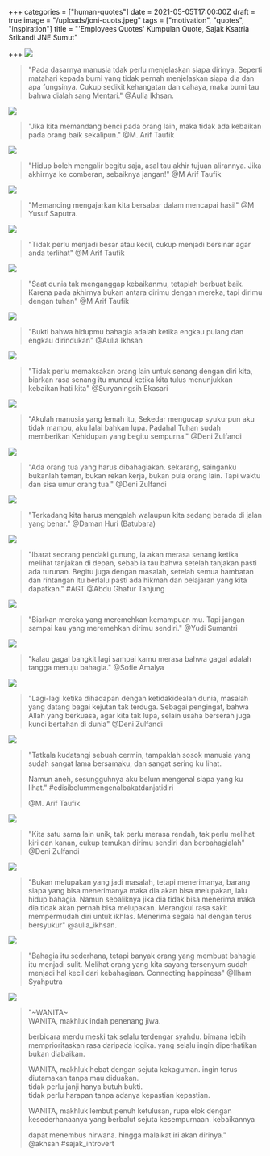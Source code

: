 +++
categories = ["human-quotes"]
date = 2021-05-05T17:00:00Z
draft = true
image = "/uploads/joni-quots.jpeg"
tags = ["motivation", "quotes", "inspiration"]
title = "'Employees Quotes' Kumpulan Quote, Sajak Ksatria Srikandi JNE Sumut"

+++
![](/uploads/_pada-dasarnya-manusia-tidak-perlu-menjelaskan-siapa-dirinya-seperti-matahari-kepada-bumi-yg-tidak-pernah-menjelaskan-siapa-dia-dan-apa-fungsinya-cukup-memberi-sedikit-kehangatan-dan-cahaya-maka-bumi-tau-bahwa-dia-3.jpg)

> "Pada dasarnya manusia tdak perlu menjelaskan siapa dirinya. Seperti matahari kepada bumi yang tidak pernah menjelaskan siapa dia dan apa fungsinya. Cukup sedikit kehangatan dan cahaya, maka bumi tau bahwa dialah sang Mentari." @Aulia Ikhsan.

![](/uploads/presentation1.jpg)

> "Jika kita memandang benci pada orang lain, maka tidak ada kebaikan pada orang baik sekalipun." @M. Arif Taufik

![](/uploads/presentation2.jpg)

> "Hidup boleh mengalir begitu saja, asal tau akhir tujuan alirannya. Jika akhirnya ke comberan, sebaiknya jangan!" @M Arif Taufik

![](/uploads/presentation4.jpg)

> "Memancing mengajarkan kita bersabar dalam mencapai hasil" @M Yusuf Saputra.

![](/uploads/presentation-3.jpg)

> "Tidak perlu menjadi besar atau kecil, cukup menjadi bersinar agar anda terlihat" @M Arif Taufik

![](/uploads/q-5.jpg)

> "Saat dunia tak menganggap kebaikanmu, tetaplah berbuat baik. Karena pada akhirnya bukan antara dirimu dengan mereka, tapi dirimu dengan tuhan" @M Arif Taufik

![](/uploads/slide1.JPG)

> "Bukti bahwa hidupmu bahagia adalah ketika engkau pulang dan engkau dirindukan" @Aulia Ikhsan

![](/uploads/slide2.JPG)

> "Tidak perlu memaksakan orang lain untuk senang dengan diri kita, biarkan rasa senang itu muncul ketika kita tulus menunjukkan kebaikan hati kita" @Suryaningsih Ekasari

![](/uploads/slide3.JPG)

> "Akulah manusia yang lemah itu, Sekedar mengucap syukurpun aku tidak mampu, aku lalai bahkan lupa. Padahal Tuhan sudah memberikan Kehidupan yang begitu sempurna." @Deni Zulfandi

![](/uploads/slide4.JPG)

> "Ada orang tua yang harus dibahagiakan. sekarang, sainganku bukanlah teman, bukan rekan kerja, bukan pula orang lain. Tapi waktu dan sisa umur orang tua." @Deni Zulfandi

![](/uploads/slide5.JPG)

> "Terkadang kita harus mengalah walaupun kita sedang berada di jalan yang benar." @Daman Huri (Batubara)

![](/uploads/e16237f0-8c93-4d6d-8ac8-25da570e8628.jpg)

> "Ibarat seorang pendaki gunung, ia akan merasa senang ketika melihat tanjakan di depan, sebab ia tau bahwa setelah tanjakan pasti ada turunan. Begitu juga dengan masalah, setelah semua hambatan dan rintangan itu berlalu pasti ada hikmah dan pelajaran yang kita dapatkan." #AGT @Abdu Ghafur Tanjung

![](/uploads/6d45401e-563c-4dd0-87cf-10a73e7a6819.jpg)

> "Biarkan mereka yang meremehkan kemampuan mu. Tapi jangan sampai kau yang meremehkan dirimu sendiri." @Yudi Sumantri

![](/uploads/d1a2ff44-842b-4864-afa9-9c6c9768991d.jpg)

> "kalau gagal bangkit lagi sampai kamu merasa bahwa gagal adalah tangga menuju bahagia." @Sofie Amalya

![](/uploads/1-1.jpg)

> "Lagi-lagi ketika dihadapan dengan ketidakidealan dunia, masalah yang datang bagai kejutan tak terduga. Sebagai pengingat, bahwa Allah yang berkuasa, agar kita tak lupa, selain usaha berserah juga kunci bertahan di dunia" @Deni Zulfandi

![](/uploads/2-2.jpg)

> "Tatkala kudatangi sebuah cermin, tampaklah sosok manusia yang sudah sangat lama bersamaku, dan sangat sering ku lihat.
>
> Namun aneh, sesungguhnya aku belum mengenal siapa yang ku lihat." #edisibelummengenalbakatdanjatidiri
>
> @M. Arif Taufik

![](/uploads/3-3.jpg)

> "Kita satu sama lain unik, tak perlu merasa rendah, tak perlu melihat kiri dan kanan, cukup temukan dirimu sendiri dan berbahagialah" @Deni Zulfandi

![](/uploads/4-4.jpg)

> "Bukan melupakan yang jadi masalah, tetapi menerimanya, barang siapa yang bisa menerimanya maka dia akan bisa melupakan, lalu hidup bahagia. Namun sebaliknya jika dia tidak bisa menerima maka dia tidak akan pernah bisa melupakan. Merangkul rasa sakit mempermudah diri untuk ikhlas. Menerima segala hal dengan terus bersyukur" @aulia_ikhsan.

![](/uploads/5-5.jpg)

> "Bahagia itu sederhana, tetapi banyak orang yang membuat bahagia itu menjadi sulit. Melihat orang yang kita sayang tersenyum sudah menjadi hal kecil dari kebahagiaan. Connecting happiness" @Ilham Syahputra

![](/uploads/6-6.jpg)

> "\~WANITA\~  
> WANITA, makhluk indah penenang jiwa.
>
> berbicara merdu meski tak selalu terdengar syahdu. bimana lebih memprioritaskan rasa daripada logika. yang selalu ingin diperhatikan bukan diabaikan.
>
> WANITA, makhluk hebat dengan sejuta kekaguman. ingin terus diutamakan tanpa mau diduakan.  
> tidak perlu janji hanya butuh bukti.  
> tidak perlu harapan tanpa adanya kepastian kepastian.
>
> WANITA, makhluk lembut penuh ketulusan, rupa elok dengan kesederhanaanya yang berbalut sejuta kesempurnaan. kebaikannya
>
> dapat menembus nirwana. hingga malaikat iri akan dirinya."  
> @akhsan #sajak_introvert